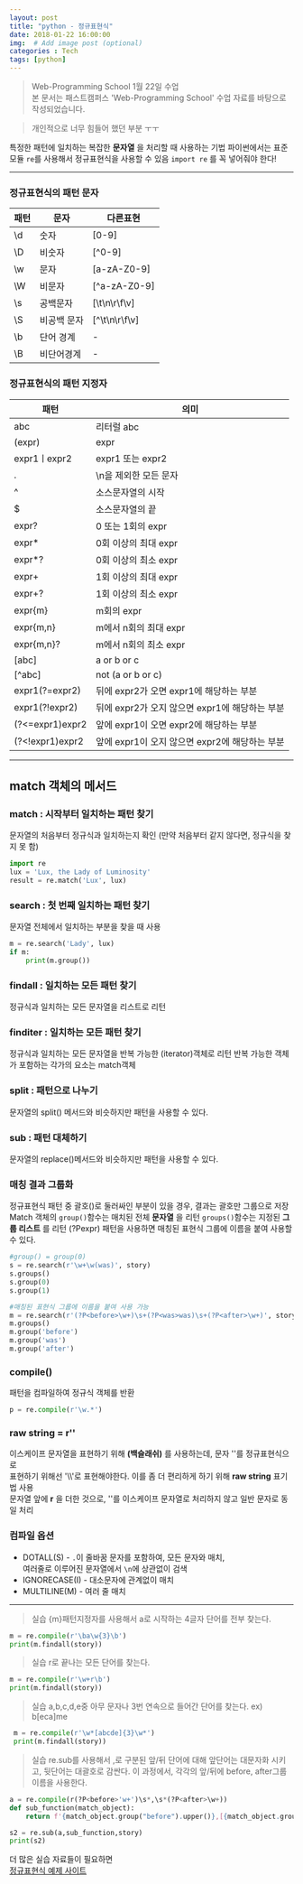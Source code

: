 ```yaml
---
layout: post
title: "python - 정규표현식"
date: 2018-01-22 16:00:00
img:  # Add image post (optional)
categories : Tech
tags: [python]
---
```

>Web-Programming School 1월 22일 수업 <br>
>본 문서는 패스트캠퍼스 'Web-Programming School' 수업 자료를 바탕으로 작성되었습니다.

>개인적으로 너무 힘들어 했던 부분 ㅜㅜ

특정한 패턴에 일치하는 복잡한 **문자열** 을 처리할 때 사용하는 기법
파이썬에서는 표준 모듈 `re`를 사용해서 정규표현식을 사용할 수 있음
`import re` 를 꼭 넣어줘야 한다!

------
### 정규표현식의 패턴 문자

|패턴 | 문자| 다른표현|
|--- |----| ---|
| \d  | 숫자| [0-9]|
| \D  | 비숫자|[^0-9]
|\w | 문자| [a-zA-Z0-9]|
|\W | 비문자|[^a-zA-Z0-9]|
|\s| 공백문자|[\t\n\r\f\v]|
|\S| 비공백 문자|[^\t\n\r\f\v]|
|\b| 단어 경계|-|
|\B| 비단어경계 |-|

### 정규표현식의 패턴 지정자

|패턴 | 의미|
|-----|----|
|abc	|리터럴 abc|
|(expr)	|expr|
|expr1ㅣexpr2|	expr1 또는 expr2|
|.	|\n을 제외한 모든 문자|
|^	|소스문자열의 시작|
|$	|소스문자열의 끝|
|expr?|	0 또는 1회의 expr|
|expr*|	0회 이상의 최대 expr|
|expr*?|	0회 이상의 최소 expr|
|expr+	|1회 이상의 최대 expr|
|expr+?|	1회 이상의 최소 expr|
|expr{m}	|m회의 expr|
|expr{m,n}|	m에서 n회의 최대 expr|
|expr{m,n}?|	m에서 n회의 최소 expr|
|[abc]	|a or b or c|
|[^abc]	|not (a or b or c)|
|expr1(?=expr2)|	뒤에 expr2가 오면 expr1에 해당하는 부분|
|expr1(?!expr2)|	뒤에 expr2가 오지 않으면 expr1에 해당하는 부분|
|(?<=expr1)expr2	|앞에 expr1이 오면 expr2에 해당하는 부분|
|(?<!expr1)expr2	|앞에 expr1이 오지 않으면 expr2에 해당하는 부분|

--------------------------

## match 객체의 메서드
### match : 시작부터 일치하는 패턴 찾기
문자열의 처음부터 정규식과 일치하는지 확인
(만약 처음부터 같지 않다면, 정규식을 찾지 못 함)
```py
import re
lux = 'Lux, the Lady of Luminosity'
result = re.match('Lux', lux)
```

### search : 첫 번째 일치하는 패턴 찾기
문자열 전체에서 일치하는 부분을 찾을 때 사용
```py
m = re.search('Lady', lux)
if m:
    print(m.group())
```
### findall : 일치하는 모든 패턴 찾기
정규식과 일치하는 모든 문자열을 리스트로 리턴

### finditer : 일치하는 모든 패턴 찾기
정규식과 일치하는 모든 문자열을 반복 가능한 (iterator)객체로 리턴
반복 가능한 객체가 포함하는 각가의 요소는 match객체  

### split : 패턴으로 나누기
문자열의 split() 메서드와 비슷하지만 패턴을 사용할 수 있다.

### sub : 패턴 대체하기
문자열의 replace()메서드와 비슷하지만 패턴을 사용할 수 있다.

### 매칭 결과 그룹화
정규표현식 패턴 중 괄호()로 둘러싸인 부분이 있을 경우, 결과는 괄호만 그룹으로 저장
Match 객체의 `group()`함수는 매치된 전체 **문자열** 을 리턴
`groups()`함수는 지정된 **그룹 리스트** 를 리턴
(?P<name>expr) 패턴을 사용하면 매칭된 표현식 그룹에 이름을 붙여 사용할 수 있다.
```py
#group() = group(0)
s = re.search(r'\w+\w(was)', story)
s.groups()
s.group(0)
s.group(1)

#매칭된 표현식 그룹에 이름을 붙여 사용 가능
m = re.search(r'(?P<before>\w+)\s+(?P<was>was)\s+(?P<after>\w+)', story)
m.groups()
m.group('before')
m.group('was')
m.group('after')
```
### compile()
패턴을 컴파일하여 정규식 객체를 반환
```py
p = re.compile(r'\w.*')
```

### raw string = r''
이스케이프 문자열을 표현하기 위해 **\(백슬래쉬)** 를 사용하는데, 문자 '\'를 정규표현식으로  <br>
표현하기 위해선 '\\\\'로 표현해야한다. 이를 좀 더 편리하게 하기 위해 **raw string** 표기법 사용<br>
문자열 앞에 **r** 을 더한 것으로, '\'를 이스케이프 문자열로 처리하지 않고 일반 문자로 동일 처리

### 컴파일 옵션
- DOTALL(S) - `.`이 줄바꿈 문자를 포함하여, 모든 문자와 매치,
            <br>여러줄로 이루어진 문자열에서 `\n`에 상관없이 검색
- IGNORECASE(I) - 대소문자에 관계없이 매치
- MULTILINE(M) - 여러 줄 매치

----------------
> 실습
{m}패턴지정자를 사용해서 a로 시작하는 4글자 단어를 전부 찾는다.

```py
m = re.compile(r'\ba\w{3}\b')
print(m.findall(story))
```

> 실습
r로 끝나는 모든 단어를 찾는다.

```py
m = re.compile(r'\w+r\b')
print(m.findall(story))
```

>실습
a,b,c,d,e중 아무 문자나 3번 연속으로 들어간 단어를 찾는다.
ex) b[eca]me

```py
 m = re.compile(r'\w*[abcde]{3}\w*')
 print(m.findall(story))
```

>실습
re.sub를 사용해서 ,로 구분된 앞/뒤 단어에 대해 앞단어는 대문자화 시키고, 뒷단어는 대괄호로 감싼다. 이 과정에서, 각각의 앞/뒤에 before, after그룹 이름을 사용한다.

```py
a = re.compile(r(?P<before>'w+')\s*,\s*(?P<after>\w+))
def sub_function(match_object):
    return f'{match_object.group("before").upper()},[{match_object.group("after")}]'

s2 = re.sub(a,sub_function,story)
print(s2)
```

더 많은 실습 자료들이 필요하면 <br>
[정규표현식 예제 사이트](https://regexone.com/)
